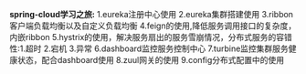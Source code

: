 **spring-cloud学习之旅:**
1.eureka注册中心使用</b>
2.eureka集群搭建使用</b>
3.ribbon客户端负载均衡以及自定义负载均衡</b>
4.feign的使用,降低服务调用接口的复杂度，内嵌ribbon</b>
5.hystrix的使用，解决服务扇出的服务雪崩情况，分布式服务的容错性:1.超时 2.宕机 3.异常</b>
6.dashboard监控服务控制中心</b>
7.turbine监控集群服务健康状态，配合dashboard使用</b>
8.zuul网关的使用</b>
9.config分布式配置中的使用</b>